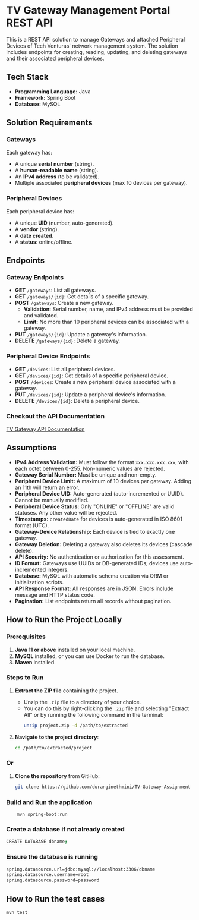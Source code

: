 # TV Gateway Management Portal REST API

This is a REST API solution to manage Gateways and attached Peripheral Devices of Tech Venturas' network management system. The solution includes endpoints for creating, reading, updating, and deleting gateways and their associated peripheral devices.

## Tech Stack

- **Programming Language:** Java
- **Framework:** Spring Boot
- **Database:** MySQL

## Solution Requirements

### Gateways
Each gateway has:
- A unique **serial number** (string).
- A **human-readable name** (string).
- An **IPv4 address** (to be validated).
- Multiple associated **peripheral devices** (max 10 devices per gateway).

### Peripheral Devices
Each peripheral device has:
- A unique **UID** (number, auto-generated).
- A **vendor** (string).
- A **date created**.
- A **status**: online/offline.

## Endpoints

### Gateway Endpoints

- **GET** `/gateways`: List all gateways.
- **GET** `/gateways/{id}`: Get details of a specific gateway.
- **POST** `/gateways`: Create a new gateway.
    - **Validation:** Serial number, name, and IPv4 address must be provided and validated.
    - **Limit:** No more than 10 peripheral devices can be associated with a gateway.
- **PUT** `/gateways/{id}`: Update a gateway's information.
- **DELETE** `/gateways/{id}`: Delete a gateway.

### Peripheral Device Endpoints

- **GET** `/devices`: List all peripheral devices.
- **GET** `/devices/{id}`: Get details of a specific peripheral device.
- **POST** `/devices`: Create a new peripheral device associated with a gateway.
- **PUT** `/devices/{id}`: Update a peripheral device's information.
- **DELETE** `/devices/{id}`: Delete a peripheral device.

### Checkout the API Documentation
[TV Gateway API Documentation](https://documenter.getpostman.com/view/35948713/2sB2cX9gip)

## Assumptions

- **IPv4 Address Validation:** Must follow the format `xxx.xxx.xxx.xxx`, with each octet between 0-255. Non-numeric values are rejected.
- **Gateway Serial Number:** Must be unique and non-empty.
- **Peripheral Device Limit:** A maximum of 10 devices per gateway. Adding an 11th will return an error.
- **Peripheral Device UID:** Auto-generated (auto-incremented or UUID). Cannot be manually modified.
- **Peripheral Device Status:** Only "ONLINE" or "OFFLINE" are valid statuses. Any other value will be rejected.
- **Timestamps:** `createdDate` for devices is auto-generated in ISO 8601 format (UTC).
- **Gateway-Device Relationship:** Each device is tied to exactly one gateway.
- **Gateway Deletion:** Deleting a gateway also deletes its devices (cascade delete).
- **API Security:** No authentication or authorization for this assessment.
- **ID Format:** Gateways use UUIDs or DB-generated IDs; devices use auto-incremented integers.
- **Database:** MySQL with automatic schema creation via ORM or initialization scripts.
- **API Response Format:** All responses are in JSON. Errors include message and HTTP status code.
- **Pagination:** List endpoints return all records without pagination.

## How to Run the Project Locally

### Prerequisites

1. **Java 11 or above** installed on your local machine.
2. **MySQL** installed, or you can use Docker to run the database.
3. **Maven** installed.

### Steps to Run

1. **Extract the ZIP file** containing the project.
    - Unzip the `.zip` file to a directory of your choice.
    - You can do this by right-clicking the `.zip` file and selecting "Extract All" or by running the following command in the terminal:
      ```bash
      unzip project.zip -d /path/to/extracted
      ```

2. **Navigate to the project directory**:
      ```bash
      cd /path/to/extracted/project
      ```
   
### Or 

1. **Clone the repository** from GitHub:
   ```bash
   git clone https://github.com/duranginethmini/TV-Gateway-Assignment
   ```
   
### Build and Run the application
      
        mvn spring-boot:run
  
### Create a database if not already created

   ```bash
   CREATE DATABASE dbname;
   ```

### Ensure the database is running
  ```bash
  spring.datasource.url=jdbc:mysql://localhost:3306/dbname
spring.datasource.username=root
spring.datasource.password=password
  ```
## How to Run the test cases
  ```bash
 mvn test
  ```
